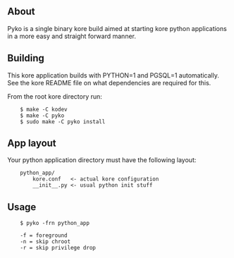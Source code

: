 About
-----
Pyko is a single binary kore build aimed at starting kore python applications
in a more easy and straight forward manner.

Building
--------
This kore application builds with PYTHON=1 and PGSQL=1 automatically.
See the kore README file on what dependencies are required for this.

From the root kore directory run:

```
	$ make -C kodev
	$ make -C pyko
	$ sudo make -C pyko install
```

App layout
----------
Your python application directory must have the following layout:

```
	python_app/
		kore.conf	<- actual kore configuration
		__init__.py	<- usual python init stuff
```

Usage
-----
```
	$ pyko -frn python_app
```

```
	-f = foreground
	-n = skip chroot
	-r = skip privilege drop
```
